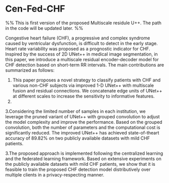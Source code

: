 # Cen-Fed-CHF
%% This is first version of the proposed Multiscale residule U++. The path in the code will be updated later. %%

Congestive heart failure (CHF), a progressive and complex syndrome caused by ventricular dysfunction, is difficult to detect in the early stage. Heart rate variability was proposed as a prognostic indicator for CHF. Inspired by the success of 2D UNet++ in medical image segmentation, in this paper, we introduce a multiscale residual encoder-decoder model for CHF detection based on short-term RR intervals. The main contributions are summarized as follows:

  1. This paper proposes a novel strategy to classify patients with CHF and various non-CHF subjects via improved 1-D UNet++ with multiscale fusion and residual connections. We concatenate edge units of UNet++ at different scales to increase the sensitivity to informative features.
  2. 
  3.Considering the limited number of samples in each institution, we leverage the pruned variant of UNet++ with grouped convolution to adjust the model complexity and improve the performance. Based on the grouped convolution, both the number of parameters and the computational cost is significantly reduced. The improved UNet++ has achieved state-of-theart accuracy of 89.82% on two publicly available datasets with mild CHF patients.
  
  3.The proposed approach is implemented following the centralized learning and the federated learning framework. Based on extensive experiments on the publicly available datasets with mild CHF patients, we show that it is feasible to train the proposed CHF detection model distributively over multiple clients in a privacy-respecting manner.
